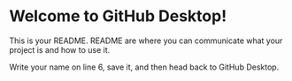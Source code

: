 # Welcome to GitHub Desktop!

This is your README. README are where you can communicate what your project is and how to use it.

Write your name on line 6, save it, and then head back to GitHub Desktop.
